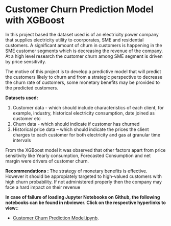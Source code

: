 # Customer Churn Prediction Model with XGBoost

In this project based the dataset used is of an electricity power company that supplies electricity utility to coorporates, SME and residential customers.
A significant amount of churn in customers is happening in the SME customer segments which is decreasing the revenue of the company. At a high level research the customer churn among SME segment is driven by price sensitivity.

The motive of this project is to develop a predictive model that will predict the customers likely to churn and from a strategic perspective to decrease the churn rate of customers, some monetary benefits may be provided to the predicted customers.

<b>Datasets used:</b>
1. Customer data - which should include characteristics of each client, for example, industry, historical electricity consumption, date joined as customer etc
2. Churn data - which should indicate if customer has churned
3. Historical price data – which should indicate the prices the client charges to each customer for both electricity and gas at granular time intervals

From the XGBoost model it was observed that other factors apart from price sensitivity like Yearly consumption, Forecasted Consumption and net margin were drivers of customer churn.

<b>Recommendations : </b>The strategy of monetary benefits is effective. However it should be appropiately targeted to high-valued customers with high churn probability. If not administered properly then the company may face a hard impact on their revenue

<b>In case of failure of loading Jupyter Notebooks on Github, the following notebooks can be found in nbviewer. Click on the respective hyperlinks to view:</b>:
- [Customer Churn Prediction Model.ipynb](https://nbviewer.jupyter.org/github/AbhishekGit-hash/Customer-Churn-Prediction-Model-with-XGBoost/blob/master/Customer%20Churn%20Prediction%20Model%20with%20XGBoost.ipynb).
